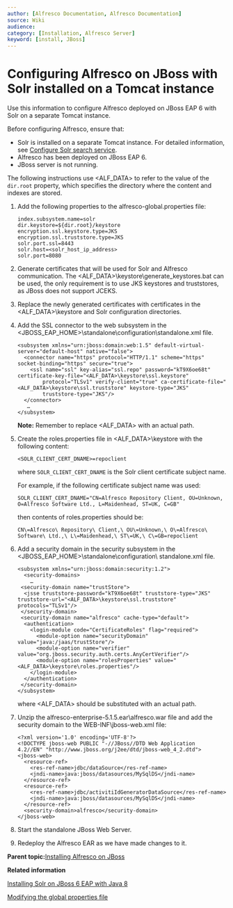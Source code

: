 ```yaml
---
author: [Alfresco Documentation, Alfresco Documentation]
source: Wiki
audience: 
category: [Installation, Alfresco Server]
keyword: [install, JBoss]
---
```


# Configuring Alfresco on JBoss with Solr installed on a Tomcat instance

Use this information to configure Alfresco deployed on JBoss EAP 6 with Solr on a separate Tomcat instance.

Before configuring Alfresco, ensure that:

-   Solr is installed on a separate Tomcat instance. For detailed information, see [Configure Solr search service](../concepts/configure-solr4.md).
-   Alfresco has been deployed on JBoss EAP 6.
-   JBoss server is not running.

The following instructions use <ALF\_DATA\> to refer to the value of the `dir.root` property, which specifies the directory where the content and indexes are stored.

1.  Add the following properties to the alfresco-global.properties file:

    ```
    index.subsystem.name=solr
    dir.keystore=${dir.root}/keystore
    encryption.ssl.keystore.type=JKS
    encryption.ssl.truststore.type=JKS
    solr.port.ssl=8443
    solr.host=<solr_host_ip_address>
    solr.port=8080
    ```

2.  Generate certificates that will be used for Solr and Alfresco communication. The <ALF\_DATA\>\\keystore\\generate\_keystores.bat can be used, the only requirement is to use JKS keystores and truststores, as JBoss does not support JCEKS.

3.  Replace the newly generated certificates with certificates in the <ALF\_DATA\>\\keystore and Solr configuration directories.

4.  Add the SSL connector to the web subsystem in the <JBOSS\_EAP\_HOME\>\\standalone\\configuration\\standalone.xml file.

    ```
    <subsystem xmlns="urn:jboss:domain:web:1.5" default-virtual-server="default-host" native="false">
      <connector name="https" protocol="HTTP/1.1" scheme="https" socket-binding="https" secure="true">
        <ssl name="ssl" key-alias="ssl.repo" password="kT9X6oe68t" certificate-key-file="<ALF_DATA>\keystore\ssl.keystore"
            protocol="TLSv1" verify-client="true" ca-certificate-file="<ALF_DATA>\keystore\ssl.truststore" keystore-type="JKS"
            truststore-type="JKS"/>
      </connector>
       …
    </subsystem>
    ```

    **Note:** Remember to replace <ALF\_DATA\> with an actual path.

5.  Create the roles.properties file in <ALF\_DATA\>\\keystore with the following content:

    ```
    <SOLR_CLIENT_CERT_DNAME>=repoclient
    ```

    where `SOLR_CLIENT_CERT_DNAME` is the Solr client certificate subject name.

    For example, if the following certificate subject name was used:

    ```
    SOLR_CLIENT_CERT_DNAME="CN=Alfresco Repository Client, OU=Unknown, O=Alfresco Software Ltd., L=Maidenhead, ST=UK, C=GB"
    ```

    then contents of roles.properties should be:

    ```
    CN\=Alfresco\ Repository\ Client,\ OU\=Unknown,\ O\=Alfresco\ Software\ Ltd.,\ L\=Maidenhead,\ ST\=UK,\ C\=GB=repoclient
    ```

6.  Add a security domain in the security subsystem in the <JBOSS\_EAP\_HOME\>\\standalone\\configuration\\ standalone.xml file.

    ```
    <subsystem xmlns="urn:jboss:domain:security:1.2">
      <security-domains>    
        …
     <security-domain name="trustStore">
      <jsse truststore-password="kT9X6oe68t" truststore-type="JKS" truststore-url="<ALF_DATA>\keystore\ssl.truststore" protocols="TLSv1"/>
     </security-domain>
     <security-domain name="alfresco" cache-type="default">
      <authentication>
        <login-module code="CertificateRoles" flag="required">
          <module-option name="securityDomain" value="java:/jaas/trustStore"/>
          <module-option name="verifier" value="org.jboss.security.auth.certs.AnyCertVerifier"/>
          <module-option name="rolesProperties" value="<ALF_DATA>\keystore\roles.properties"/>
        </login-module>
      </authentication>
     </security-domain>
    </subsystem>  
    ```

    where <ALF\_DATA\> should be substituted with an actual path.

7.  Unzip the alfresco-enterprise-5.1.5.ear\\alfresco.war file and add the security domain to the WEB-INF\\jboss-web.xml file:

    ```
    <?xml version='1.0' encoding='UTF-8'?>
    <!DOCTYPE jboss-web PUBLIC "-//JBoss//DTD Web Application 4.2//EN" "http://www.jboss.org/j2ee/dtd/jboss-web_4_2.dtd">
    <jboss-web>
      <resource-ref>
        <res-ref-name>jdbc/dataSource</res-ref-name>
        <jndi-name>java:jboss/datasources/MySqlDS</jndi-name>
      </resource-ref>
      <resource-ref>
        <res-ref-name>jdbc/activitiIdGeneratorDataSource</res-ref-name>
        <jndi-name>java:jboss/datasources/MySqlDS</jndi-name>
      </resource-ref>
      <security-domain>alfresco</security-domain>
    </jboss-web>
    ```

8.  Start the standalone JBoss Web Server.

9.  Redeploy the Alfresco EAR as we have made changes to it.


**Parent topic:**[Installing Alfresco on JBoss](../tasks/alf-jboss-install.md)

**Related information**  


[Installing Solr on JBoss 6 EAP with Java 8](solr-jboss-install.md)

[Modifying the global properties file](global-props-config.md)

